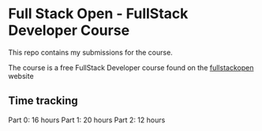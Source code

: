 # Full Stack Open - FullStack Developer Course

This repo contains my submissions for the course.

The course is a free FullStack Developer course found on the [fullstackopen](https://fullstackopen.com/en/) website

## Time tracking

Part 0: 16 hours
Part 1: 20 hours
Part 2: 12 hours
